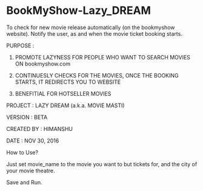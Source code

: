 # BookMyShow-Lazy_DREAM
To check for new movie release automatically (on the bookmyshow website). Notify the user, as and when the movie ticket booking starts.

PURPOSE	: 

1. PROMOTE LAZYNESS FOR PEOPLE WHO WANT TO SEARCH MOVIES ON bookmyshow.com

2. CONTINUESLY CHECKS FOR THE MOVIES, ONCE THE BOOKING STARTS, IT REDIRECTS YOU TO WEBSITE

3. BENEFITIAL FOR HOTSELLER MOVIES


PROJECT 		: LAZY DREAM (a.k.a. MOVIE MASTI)

VERSION			: BETA

CREATED BY 		: HIMANSHU

DATE 			: NOV 30, 2016


How to Use?

Just set movie_name to the movie you want to but tickets for, and the city of your movie theatre. 

Save and Run.

